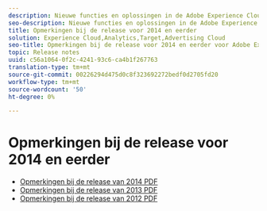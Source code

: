 ```yaml
---
description: Nieuwe functies en oplossingen in de Adobe Experience Cloud - 2014 en eerder.
seo-description: Nieuwe functies en oplossingen in de Adobe Experience Cloud - 2014 en eerder.
title: Opmerkingen bij de release voor 2014 en eerder
solution: Experience Cloud,Analytics,Target,Advertising Cloud
seo-title: Opmerkingen bij de release voor 2014 en eerder voor Adobe Experience Cloud
topic: Release notes
uuid: c56a1064-0f2c-4241-93c6-ca4b1f267763
translation-type: tm+mt
source-git-commit: 00226294d475d0c8f323692272bedf0d2705fd20
workflow-type: tm+mt
source-wordcount: '50'
ht-degree: 0%

---
```



# Opmerkingen bij de release voor 2014 en eerder

* [Opmerkingen bij de release van 2014 PDF](2014-Adobe-Experience-Cloud-Release-Notes.pdf)
* [Opmerkingen bij de release van 2013 PDF](2013-Adobe-Experience-Cloud-Release-Notes.pdf)
* [Opmerkingen bij de release van 2012 PDF](2012-Adobe-Experience-Cloud-Release-Notes.pdf)

